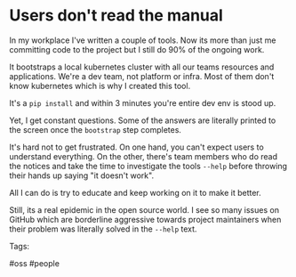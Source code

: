 # Users don't read the manual

In my workplace I've written a couple of tools. Now its more than just me
committing code to the project but I still do 90% of the ongoing work.

It bootstraps a local kubernetes cluster with all our teams resources 
and applications. We're a dev team, not platform or infra. Most of them
don't know kubernetes which is why I created this tool.

It's a `pip install` and within 3 minutes you're entire dev env is stood up.

Yet, I get constant questions. Some of the answers are literally printed
to the screen once the `bootstrap` step completes.

It's hard not to get frustrated. On one hand, you can't expect users to 
understand everything. On the other, there's team members who do read 
the notices and take the time to investigate the tools `--help` before
throwing their hands up saying "it doesn't work".

All I can do is try to educate and keep working on it to make it better.

Still, its a real epidemic in the open source world. I see so many issues
on GitHub which are borderline aggressive towards project maintainers when
their problem was literally solved in the `--help` text.

Tags:

  #oss #people

